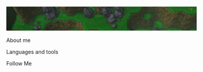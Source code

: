![Header](https://github.com/username-paganini/username-paganini/blob/main/assets/2023-06-01_14-32.jpeg)

About me

Languages and tools

Follow Me